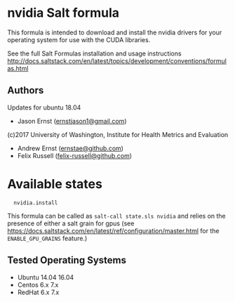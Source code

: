 nvidia Salt formula
========

This formula is intended to download and install the nvidia drivers for your operating system for use with the CUDA libraries.

See the full Salt Formulas installation and usage instructions
<http://docs.saltstack.com/en/latest/topics/development/conventions/formulas.html>

Authors
----
Updates for ubuntu 18.04
 - Jason Ernst (ernstjason1@gmail.com)

(c)2017 University of Washington, Institute for Health Metrics and Evaluation
 - Andrew Ernst (ernstae@github.com)
 - Felix Russell (felix-russell@github.com)


Available states
================

```
  nvidia.install
```
This formula can be called as `salt-call state.sls nvidia` and relies on the presence of either a salt grain for gpus (see https://docs.saltstack.com/en/latest/ref/configuration/master.html for the `ENABLE_GPU_GRAINS` feature.)


Tested Operating Systems
----
* Ubuntu 14.04 16.04
* Centos 6.x  7.x
* RedHat 6.x 7.x
